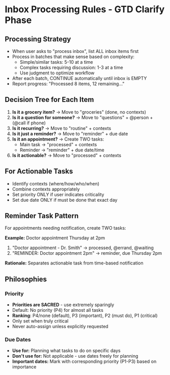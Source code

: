 # Inbox Processing Rules - GTD Clarify Phase

## Processing Strategy

- When user asks to "process inbox", list ALL inbox items first
- Process in batches that make sense based on complexity:
  - Simple/similar tasks: 5-10 at a time
  - Complex tasks requiring discussion: 1-3 at a time
  - Use judgment to optimize workflow
- After each batch, CONTINUE automatically until inbox is EMPTY
- Report progress: "Processed 8 items, 12 remaining..."

## Decision Tree for Each Item

1. **Is it a grocery item?** → Move to "groceries" (done, no contexts)
2. **Is it a question for someone?** → Move to "questions" + @person + (@call if phone)
3. **Is it recurring?** → Move to "routine" + contexts
4. **Is it just a reminder?** → Move to "reminder" + due date
5. **Is it an appointment?** → Create TWO tasks:
   - Main task → "processed" + contexts
   - Reminder → "reminder" + due date/time
6. **Is it actionable?** → Move to "processed" + contexts

## For Actionable Tasks

- Identify contexts (where/how/who/when)
- Combine contexts appropriately
- Set priority ONLY if user indicates criticality
- Set due date ONLY if must be done that exact day

## Reminder Task Pattern

For appointments needing notification, create TWO tasks:

**Example:** Doctor appointment Thursday at 2pm
1. "Doctor appointment - Dr. Smith" → processed, @errand, @waiting
2. "REMINDER: Doctor appointment 2pm" → reminder, due Thursday 2pm

**Rationale:** Separates actionable task from time-based notification

## Philosophies

### Priority
- **Priorities are SACRED** - use extremely sparingly
- Default: No priority (P4) for almost all tasks
- **Ranking**: P4/none (default), P3 (important), P2 (must do), P1 (critical)
- Only set when truly critical
- Never auto-assign unless explicitly requested

### Due Dates
- **Use for:** Planning what tasks to do on specific days
- **Don't use for:** Not applicable - use dates freely for planning
- **Important dates:** Mark with corresponding priority (P1-P3) based on importance
